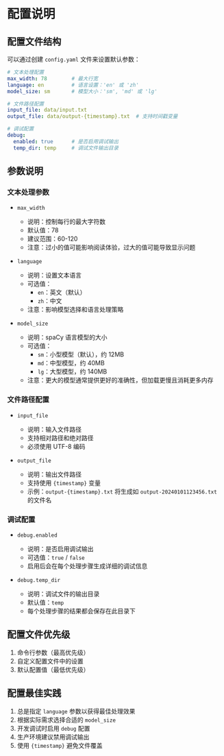 # 配置说明

## 配置文件结构

可以通过创建 `config.yaml` 文件来设置默认参数：

```yaml
# 文本处理配置
max_width: 78        # 最大行宽
language: en         # 语言设置：'en' 或 'zh'
model_size: sm       # 模型大小：'sm', 'md' 或 'lg'

# 文件路径配置
input_file: data/input.txt
output_file: data/output-{timestamp}.txt  # 支持时间戳变量

# 调试配置
debug:
  enabled: true      # 是否启用调试输出
  temp_dir: temp     # 调试文件输出目录
```

## 参数说明

### 文本处理参数

- `max_width`
  - 说明：控制每行的最大字符数
  - 默认值：78
  - 建议范围：60-120
  - 注意：过小的值可能影响阅读体验，过大的值可能导致显示问题

- `language`
  - 说明：设置文本语言
  - 可选值：
    - `en`：英文（默认）
    - `zh`：中文
  - 注意：影响模型选择和语言处理策略

- `model_size`
  - 说明：spaCy 语言模型的大小
  - 可选值：
    - `sm`：小型模型（默认），约 12MB
    - `md`：中型模型，约 40MB
    - `lg`：大型模型，约 140MB
  - 注意：更大的模型通常提供更好的准确性，但加载更慢且消耗更多内存

### 文件路径配置

- `input_file`
  - 说明：输入文件路径
  - 支持相对路径和绝对路径
  - 必须使用 UTF-8 编码

- `output_file`
  - 说明：输出文件路径
  - 支持使用 `{timestamp}` 变量
  - 示例：`output-{timestamp}.txt` 将生成如 `output-20240101123456.txt` 的文件名

### 调试配置

- `debug.enabled`
  - 说明：是否启用调试输出
  - 可选值：`true` / `false`
  - 启用后会在每个处理步骤生成详细的调试信息

- `debug.temp_dir`
  - 说明：调试文件的输出目录
  - 默认值：`temp`
  - 每个处理步骤的结果都会保存在此目录下

## 配置文件优先级

1. 命令行参数（最高优先级）
2. 自定义配置文件中的设置
3. 默认配置值（最低优先级）

## 配置最佳实践

1. 总是指定 `language` 参数以获得最佳处理效果
2. 根据实际需求选择合适的 `model_size`
3. 开发调试时启用 `debug` 配置
4. 生产环境建议禁用调试输出
5. 使用 `{timestamp}` 避免文件覆盖 